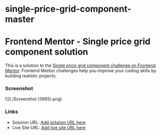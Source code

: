 # single-price-grid-component-master
# Frontend Mentor - Single price grid component solution

This is a solution to the [Single price grid component challenge on Frontend Mentor](https://www.frontendmentor.io/challenges/single-price-grid-component-5ce41129d0ff452fec5abbbc). Frontend Mentor challenges help you improve your coding skills by building realistic projects. 


### Screenshot

![](./Screenshot (3965).png)


### Links

- Solution URL: [Add solution URL here](https://github.com/SHIVAPRASAD35/single-price-grid-component-master.git)
- Live Site URL: [Add live site URL here](https://shivaprasad35.github.io/single-price-grid-component-master/)









